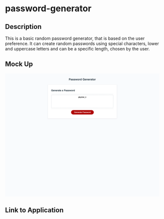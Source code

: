 # password-generator

## Description
This is a basic random password generator,  that is based on the user preference. It can create random passwords using special characters, lower and uppercase letters and can be a specific length, chosen by the user.

## Mock Up
![Alt Text](./Assets/images/password-generator-screenshot.png)

## Link to Application

